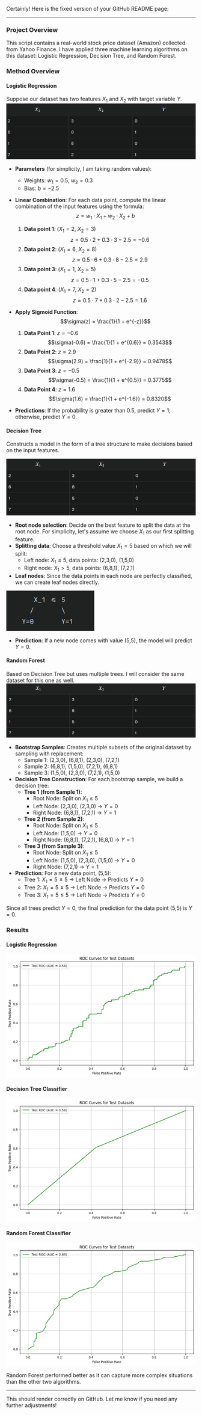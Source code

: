 Certainly! Here is the fixed version of your GitHub README page:

---

### Project Overview
This script contains a real-world stock price dataset (Amazon) collected from Yahoo Finance. I have applied three machine learning algorithms on this dataset: Logistic Regression, Decision Tree, and Random Forest.

### Method Overview

#### Logistic Regression
Suppose our dataset has two features $X_1$ and $X_2$ with target variable $Y$.
![Logistic Regression](image-3.png)

- **Parameters** (for simplicity, I am taking random values): 
    - Weights: $w_1 = 0.5$, $w_2 = 0.3$
    - Bias: $b = -2.5$

- **Linear Combination**: For each data point, compute the linear combination of the input features using the formula:
    $$z = w_1 \cdot X_1 + w_2 \cdot X_2 + b$$

    1. **Data point 1**: ($X_1 = 2$, $X_2 = 3$)
        $$z = 0.5 \cdot 2 + 0.3 \cdot 3 - 2.5 = -0.6$$
    2. **Data point 2**: ($X_1 = 6$, $X_2 = 8$)
        $$z = 0.5 \cdot 6 + 0.3 \cdot 8 - 2.5 = 2.9$$
    3. **Data point 3**: ($X_1 = 1$, $X_2 = 5$)
        $$z = 0.5 \cdot 1 + 0.3 \cdot 5 - 2.5 = -0.5$$
    4. **Data point 4**: ($X_1 = 7$, $X_2 = 2$)
        $$z = 0.5 \cdot 7 + 0.3 \cdot 2 - 2.5 = 1.6$$

- **Apply Sigmoid Function**:
    $$\sigma(z) = \frac{1}{1 + e^{-z}}$$

    1. **Data Point 1**: $z = -0.6$
        $$\sigma(-0.6) = \frac{1}{1 + e^{0.6}} = 0.3543$$ 
    2. **Data Point 2**: $z = 2.9$
        $$\sigma(2.9) = \frac{1}{1 + e^{-2.9}} = 0.9478$$ 
    3. **Data Point 3**: $z = -0.5$
        $$\sigma(-0.5) = \frac{1}{1 + e^{0.5}} = 0.3775$$ 
    4. **Data Point 4**: $z = 1.6$
        $$\sigma(1.6) = \frac{1}{1 + e^{-1.6}} = 0.8320$$ 

- **Predictions**: If the probability is greater than 0.5, predict $Y = 1$; otherwise, predict $Y = 0$.

#### Decision Tree
Constructs a model in the form of a tree structure to make decisions based on the input features.

![Decision Tree](image.png)

- **Root node selection**: Decide on the best feature to split the data at the root node. For simplicity, let's assume we choose $X_1$ as our first splitting feature.
- **Splitting data**: Choose a threshold value $X_1 = 5$ based on which we will split:
    - Left node: $X_1 \leq 5$, data points: (2,3,0), (1,5,0)
    - Right node: $X_1 > 5$, data points: (6,8,1), (7,2,1)
- **Leaf nodes**: Since the data points in each node are perfectly classified, we can create leaf nodes directly.

![Decision Tree Leaf Nodes](image-1.png)

- **Prediction**: If a new node comes with value (5,5), the model will predict $Y = 0$.

#### Random Forest
Based on Decision Tree but uses multiple trees. I will consider the same dataset for this one as well.
![Random Forest](image-2.png)

- **Bootstrap Samples**: Creates multiple subsets of the original dataset by sampling with replacement:
    - Sample 1: (2,3,0), (6,8,1), (2,3,0), (7,2,1)
    - Sample 2: (6,8,1), (1,5,0), (7,2,1), (6,8,1)
    - Sample 3: (1,5,0), (2,3,0), (7,2,1), (1,5,0)
- **Decision Tree Construction**: For each bootstrap sample, we build a decision tree:
    - **Tree 1 (from Sample 1)**:
        - Root Node: Split on $X_1 \leq 5$
        - Left Node: (2,3,0), (2,3,0) → $Y = 0$
        - Right Node: (6,8,1), (7,2,1) → $Y = 1$
    - **Tree 2 (from Sample 2)**:
        - Root Node: Split on $X_1 \leq 5$
        - Left Node: (1,5,0) → $Y = 0$
        - Right Node: (6,8,1), (7,2,1), (6,8,1) → $Y = 1$
    - **Tree 3 (from Sample 3)**:
        - Root Node: Split on $X_1 \leq 5$
        - Left Node: (1,5,0), (2,3,0), (1,5,0) → $Y = 0$
        - Right Node: (7,2,1) → $Y = 1$
- **Prediction**: For a new data point, (5,5):
    - Tree 1: $X_1 = 5 \leq 5$ → Left Node → Predicts $Y = 0$
    - Tree 2: $X_1 = 5 \leq 5$ → Left Node → Predicts $Y = 0$
    - Tree 3: $X_1 = 5 \leq 5$ → Left Node → Predicts $Y = 0$

Since all trees predict $Y = 0$, the final prediction for the data point (5,5) is $Y = 0$.

### Results
#### Logistic Regression

![Logistic Regression Results](output1.png)

#### Decision Tree Classifier

![Decision Tree Results](output2.png)

#### Random Forest Classifier

![Random Forest Results](output3.png)

Random Forest performed better as it can capture more complex situations than the other two algorithms.

---

This should render correctly on GitHub. Let me know if you need any further adjustments!